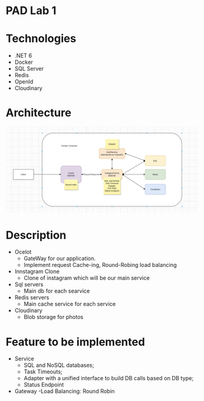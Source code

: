 # PAD Lab 1

# Technologies
- .NET 6
- Docker
- SQL Server
- Redis
- OpenId
- Cloudinary

# Architecture

![](https://github.com/UrsuNicolae/PadLab1/blob/main/PAD.png)

# Description

- Ocelot
  - GateWay for our application.
  - Implement request Cache-ing, Round-Robing load balancing
- Innstagram Clone
  - Clone of instagram which will be our main service
- Sql servers
  - Main db for each searvice
- Redis servers
  - Main cache service for each service
- Cloudinary
  - Blob storage for photos

# Feature to be implemented
- Service
  - SQL and NoSQL databases;
  - Task Timeouts;
  - Adapter with a unified interface to build DB calls based on DB type;
  - Status Endpoint
- Gateway
  -Load Balancing:  Round Robin

